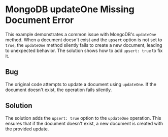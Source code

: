 # MongoDB updateOne Missing Document Error

This example demonstrates a common issue with MongoDB's `updateOne` method. When a document doesn't exist and the `upsert` option is not set to `true`, the `updateOne` method silently fails to create a new document, leading to unexpected behavior.  The solution shows how to add `upsert: true` to fix it.

## Bug
The original code attempts to update a document using `updateOne`. If the document doesn't exist, the operation fails silently.

## Solution
The solution adds the `upsert: true` option to the `updateOne` operation. This ensures that if the document doesn't exist, a new document is created with the provided update.